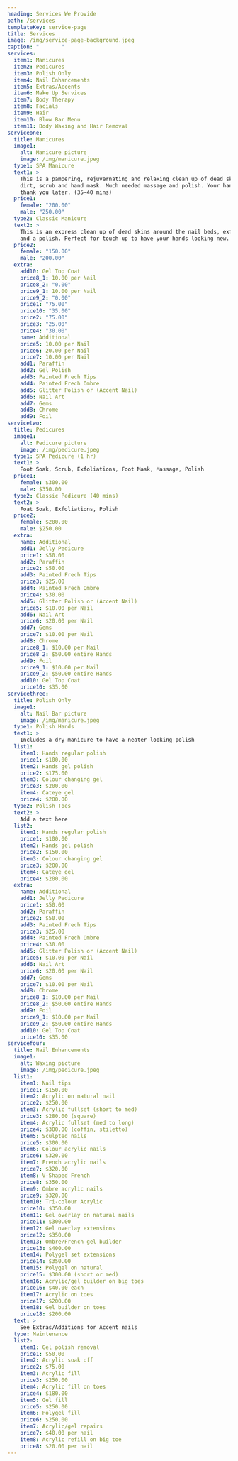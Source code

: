 ```yaml
---
heading: Services We Provide
path: /services
templateKey: service-page
title: Services
image: /img/service-page-background.jpeg
caption: "       "
services:
  item1: Manicures
  item2: Pedicures
  item3: Polish Only
  item4: Nail Enhancements
  item5: Extras/Accents
  item6: Make Up Services
  item7: Body Therapy
  item8: Facials
  item9: Hair
  item10: Blow Bar Menu
  item11: Body Waxing and Hair Removal
serviceone:
  title: Manicures
  image1:
    alt: Manicure picture
    image: /img/manicure.jpeg
  type1: SPA Manicure
  text1: >
    This is a pampering, rejuvernating and relaxing clean up of dead skins,
    dirt, scrub and hand mask. Much needed massage and polish. Your hands will
    thank you later. (35-40 mins)
  price1:
    female: "200.00"
    male: "250.00"
  type2: Classic Manicure
  text2: >
    This is an express clean up of dead skins around the nail beds, exfoliation
    and a polish. Perfect for touch up to have your hands looking new.
  price2:
    female: "150.00"
    male: "200.00"
  extra:
    add10: Gel Top Coat
    price8_1: 10.00 per Nail
    price8_2: "0.00"
    price9_1: 10.00 per Nail
    price9_2: "0.00"
    price1: "75.00"
    price10: "35.00"
    price2: "75.00"
    price3: "25.00"
    price4: "30.00"
    name: Additional
    price5: 10.00 per Nail
    price6: 20.00 per Nail
    price7: 10.00 per Nail
    add1: Paraffin
    add2: Gel Polish
    add3: Painted Frech Tips
    add4: Painted Frech Ombre
    add5: Glitter Polish or (Accent Nail)
    add6: Nail Art
    add7: Gems
    add8: Chrome
    add9: Foil
servicetwo:
  title: Pedicures
  image1:
    alt: Pedicure picture
    image: /img/pedicure.jpeg
  type1: SPA Pedicure (1 hr)
  text1: >
    Foot Soak, Scrub, Exfoliations, Foot Mask, Massage, Polish
  price1:
    female: $300.00
    male: $350.00
  type2: Classic Pedicure (40 mins)
  text2: >
    Foat Soak, Exfoliations, Polish
  price2:
    female: $200.00
    male: $250.00
  extra:
    name: Additional
    add1: Jelly Pedicure
    price1: $50.00
    add2: Paraffin
    price2: $50.00
    add3: Painted Frech Tips
    price3: $25.00
    add4: Painted Frech Ombre
    price4: $30.00
    add5: Glitter Polish or (Accent Nail)
    price5: $10.00 per Nail
    add6: Nail Art
    price6: $20.00 per Nail
    add7: Gems
    price7: $10.00 per Nail
    add8: Chrome
    price8_1: $10.00 per Nail
    price8_2: $50.00 entire Hands
    add9: Foil
    price9_1: $10.00 per Nail
    price9_2: $50.00 entire Hands
    add10: Gel Top Coat
    price10: $35.00 
servicethree:
  title: Polish Only
  image1:
    alt: Nail Bar picture
    image: /img/manicure.jpeg
  type1: Polish Hands
  text1: >
    Includes a dry manicure to have a neater looking polish
  list1:
    item1: Hands regular polish
    price1: $100.00
    item2: Hands gel polish
    price2: $175.00
    item3: Colour changing gel
    price3: $200.00
    item4: Cateye gel
    price4: $200.00
  type2: Polish Toes
  text2: >
    Add a text here
  list2:
    item1: Hands regular polish
    price1: $100.00
    item2: Hands gel polish
    price2: $150.00
    item3: Colour changing gel
    price3: $200.00
    item4: Cateye gel
    price4: $200.00
  extra:
    name: Additional
    add1: Jelly Pedicure
    price1: $50.00
    add2: Paraffin
    price2: $50.00
    add3: Painted Frech Tips
    price3: $25.00
    add4: Painted Frech Ombre
    price4: $30.00
    add5: Glitter Polish or (Accent Nail)
    price5: $10.00 per Nail
    add6: Nail Art
    price6: $20.00 per Nail
    add7: Gems
    price7: $10.00 per Nail
    add8: Chrome
    price8_1: $10.00 per Nail
    price8_2: $50.00 entire Hands
    add9: Foil
    price9_1: $10.00 per Nail
    price9_2: $50.00 entire Hands
    add10: Gel Top Coat
    price10: $35.00
servicefour:
  title: Nail Enhancements
  image1:
    alt: Waxing picture
    image: /img/pedicure.jpeg
  list1:
    item1: Nail tips
    price1: $150.00
    item2: Acrylic on natural nail
    price2: $250.00
    item3: Acrylic fullset (short to med)
    price3: $280.00 (square)
    item4: Acrylic fullset (med to long)
    price4: $300.00 (coffin, stiletto)
    item5: Sculpted nails
    price5: $300.00
    item6: Colour acrylic nails
    price6: $320.00
    item7: French acrylic nails
    price7: $320.00
    item8: V-Shaped French
    price8: $350.00
    item9: Ombre acrylic nails
    price9: $320.00
    item10: Tri-colour Acrylic
    price10: $350.00
    item11: Gel overlay on natural nails
    price11: $300.00
    item12: Gel overlay extensions
    price12: $350.00
    item13: Ombre/French gel builder
    price13: $400.00
    item14: Polygel set extensions
    price14: $350.00
    item15: Polygel on natural
    price15: $300.00 (short or med)
    item16: Acrylic/gel builder on big toes
    price16: $40.00 each
    item17: Acrylic on toes
    price17: $200.00
    item18: Gel builder on toes
    price18: $200.00
  text: >
    See Extras/Additions for Accent nails
  type: Maintenance
  list2:
    item1: Gel polish removal
    price1: $50.00
    item2: Acrylic soak off
    price2: $75.00
    item3: Acrylic fill
    price3: $250.00
    item4: Acrylic fill on toes
    price4: $180.00
    item5: Gel fill
    price5: $250.00
    item6: Polygel fill
    price6: $250.00
    item7: Acrylic/gel repairs
    price7: $40.00 per nail
    item8: Acrylic refill on big toe
    price8: $20.00 per nail
---
```

